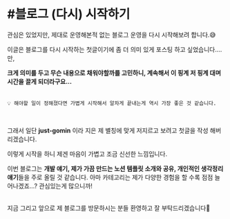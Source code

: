 # #블로그 (다시) 시작하기

관심은 있었지만, 제대로 운영해본적 없는 블로그 운영을 다시 시작해보려 합니다.😅

이글은 블로그를 다시 시작하는 첫글이기에 좀 더 의미 있게 포스팅 하고 싶었습니다....만,

**크게 의미를 두고 무슨 내용으로 채워야할까를 고민하니, 계속해서 이 핑계 저 핑계 대며 시간을 끌게 되더라구요...**<br/><br/>

    💡 해야할 일이 정해졌다면 가볍게 시작해서 알차게 끝내는게 역시 가장 좋은 것 같습니다.

<br/>

그래서 일단 **just-gomin** 이라 지은 제 별칭에 맞게 저지르고 보려고 첫글을 작성 해버리겠습니다.

이렇게 시작을 하니 제겐 마음이 가볍고 조금 신선한 느낌입니다.

이번 블로그는 **개발 얘기, 제가 가끔 만드는 노션 템플릿 소개와 공유, 개인적인 생각정리 얘기**들을 주로 올릴 것 같습니다.
아마 카테고리는 제가 다양한 경험을 할 수록 점점 늘어나겠죠...? 관심있는게 많으니까!<br/><br/>

지금 그리고 앞으로 제 블로그를 방문하시는 분들 환영하고 잘 부탁드리겠습니다🥳
